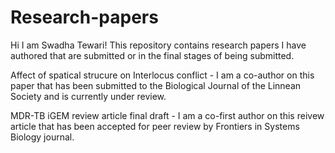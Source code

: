 # Research-papers
Hi I am Swadha Tewari! This repository contains research papers I have authored that are submitted or in the final stages of being submitted. 

Affect of spatical strucure on Interlocus conflict - I am a co-author on this paper that has been submitted to the Biological Journal of the Linnean Society and is currently under review. 

MDR-TB iGEM review article final draft - I am a co-first author on this reivew article that has been accepted for peer review by Frontiers in Systems Biology journal. 
